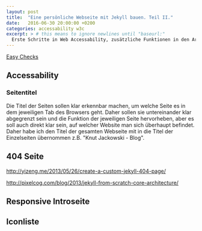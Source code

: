 ```yaml
---
layout: post
title:  "Eine persönliche Webseite mit Jekyll bauen. Teil II."
date:   2016-06-30 20:00:00 +0200
categories: accessability w3c
excerpt: > # this means to ignore newlines until "baseurl:"
  Erste Schritte in Web Accessability, zusätzliche Funktionen in den Artikeln
---
```


[Easy Checks](https://www.w3.org/WAI/eval/preliminary)

## Accessability

### Seitentitel

Die Titel der Seiten sollen klar erkennbar machen, um welche Seite es in dem jeweiligen Tab des Browsers geht. Daher sollen sie untereinander klar abgegrenzt sein und die Funktion der jeweiligen Seite hervorheben, aber es soll auch direkt klar sein, auf welcher Website man sich überhaupt befindet. Daher habe ich den Titel der gesamten Webseite mit in die Titel der Einzelseiten übernommen z.B. "Knut Jackowski - Blog".



## 404 Seite

http://yizeng.me/2013/05/26/create-a-custom-jekyll-404-page/

http://pixelcog.com/blog/2013/jekyll-from-scratch-core-architecture/

## Responsive Introseite

## Iconliste
